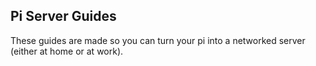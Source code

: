 ## Pi Server Guides
These guides are made so you can turn your pi into a networked server (either at home or at work).